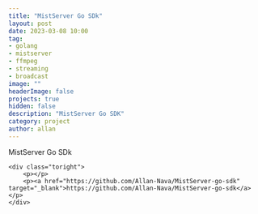 ```yaml
---
title: "MistServer Go SDk"
layout: post
date: 2023-03-08 10:00
tag: 
- golang
- mistserver
- ffmpeg
- streaming
- broadcast
image: ""
headerImage: false
projects: true
hidden: false 
description: "MistServer Go SDK"
category: project
author: allan
---
```



<div class="side-by-side">
    <div class="toleft">
        <figcaption class="caption">MistServer Go SDk</figcaption>
    </div>

    <div class="toright">
        <p></p>
        <p><a href="https://github.com/Allan-Nava/MistServer-go-sdk" target="_blank">https://github.com/Allan-Nava/MistServer-go-sdk</a></p>
    </div>
</div>

